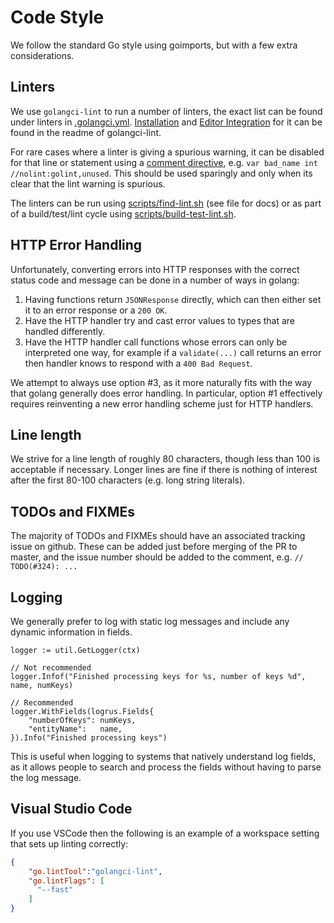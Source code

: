 # Code Style

We follow the standard Go style using goimports, but with a few extra
considerations.

## Linters

We use `golangci-lint` to run a number of linters, the exact list can be found
under linters in [.golangci.yml](.golangci.yml).
[Installation](https://github.com/golangci/golangci-lint#install) and [Editor
Integration](https://github.com/golangci/golangci-lint#editor-integration) for
it can be found in the readme of golangci-lint.

For rare cases where a linter is giving a spurious warning, it can be disabled
for that line or statement using a [comment
directive](https://github.com/golangci/golangci-lint#nolint), e.g.  `var
bad_name int //nolint:golint,unused`. This should be used sparingly and only
when its clear that the lint warning is spurious.

The linters can be run using [scripts/find-lint.sh](scripts/find-lint.sh)
(see file for docs) or as part of a build/test/lint cycle using
[scripts/build-test-lint.sh](scripts/build-test-lint.sh).


## HTTP Error Handling

Unfortunately, converting errors into HTTP responses with the correct status
code and message can be done in a number of ways in golang:

1. Having functions return `JSONResponse` directly, which can then either set
   it to an error response or a `200 OK`.
2. Have the HTTP handler try and cast error values to types that are handled
   differently.
3. Have the HTTP handler call functions whose errors can only be interpreted
   one way, for example if a `validate(...)` call returns an error then handler
   knows to respond with a `400 Bad Request`.

We attempt to always use option #3, as it more naturally fits with the way that
golang generally does error handling. In particular, option #1 effectively
requires reinventing a new error handling scheme just for HTTP handlers.


## Line length

We strive for a line length of roughly 80 characters, though less than 100 is
acceptable if necessary. Longer lines are fine if there is nothing of interest
after the first 80-100 characters (e.g. long string literals).


## TODOs and FIXMEs

The majority of TODOs and FIXMEs should have an associated tracking issue on
github. These can be added just before merging of the PR to master, and the
issue number should be added to the comment, e.g. `// TODO(#324): ...`


## Logging

We generally prefer to log with static log messages and include any dynamic
information in fields.

```golang
logger := util.GetLogger(ctx)

// Not recommended
logger.Infof("Finished processing keys for %s, number of keys %d", name, numKeys)

// Recommended
logger.WithFields(logrus.Fields{
    "numberOfKeys": numKeys,
    "entityName":   name,
}).Info("Finished processing keys")
```

This is useful when logging to systems that natively understand log fields, as
it allows people to search and process the fields without having to parse the
log message.


## Visual Studio Code

If you use VSCode then the following is an example of a workspace setting that
sets up linting correctly:

```json
{
    "go.lintTool":"golangci-lint",
    "go.lintFlags": [
      "--fast"
    ]
}
```
